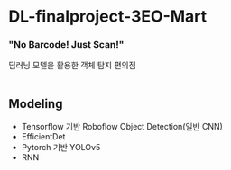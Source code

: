 # DL-finalproject-3EO-Mart
### "No Barcode! Just Scan!"
딥러닝 모델을 활용한 객체 탐지 편의점
<br></br>


## Modeling
- Tensorflow 기반 Roboflow Object Detection(일반 CNN) </br>
- EfficientDet  </br>
- Pytorch 기반 YOLOv5 </br>
- RNN </br>

